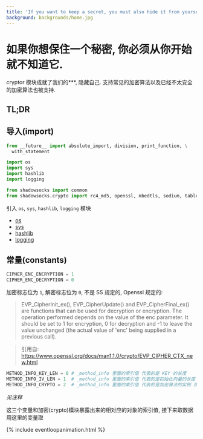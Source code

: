 ```yaml
---
title: 'If you want to keep a secret, you must also hide it from yourself. 👽'
background: backgrounds/home.jpg
---
```


如果你想保住一个秘密, 你必须从你开始就不知道它.
========================================

cryptor 模块成就了我们的\*\*\*, 隐藏自己. 支持常见的加密算法以及已经不太安全的加密算法也被支持.

TL;DR
------

<!-- add TL;DR -->

导入(import)
----

```python
from __future__ import absolute_import, division, print_function, \
  with_statement

import os
import sys
import hashlib
import logging

from shadowsocks import common
from shadowsocks.crypto import rc4_md5, openssl, mbedtls, sodium, table
```

引入 `os`, `sys`, `hashlib`, `logging` 模块

* [os][os-module]
* [sys][sys-module]
* [hashlib][hashlib-module]
* [logging][logging-module]

常量(constants)
--------------

```python
CIPHER_ENC_ENCRYPTION = 1
CIPHER_ENC_DECRYPTION = 0
```

加密标志位为 `1`, 解密标志位为 `0`, 不是 SS 规定的, Openssl 规定的:

>EVP\_CipherInit\_ex(), EVP\_CipherUpdate() and EVP\_CipherFinal\_ex() are functions that can be used for decryption or encryption. The operation performed depends on the value of the enc parameter. It should be set to 1 for encryption, 0 for decryption and -1 to leave the value unchanged (the actual value of 'enc' being supplied in a previous call).

>引用自: <https://www.openssl.org/docs/man1.1.0/crypto/EVP_CIPHER_CTX_new.html>

```python
METHOD_INFO_KEY_LEN = 0 # _method_info 里面的索引值 代表的是 KEY 的长度
METHOD_INFO_IV_LEN = 1  # _method_info 里面的索引值 代表的是初始化向量的长度
METHOD_INFO_CRYPTO = 2  # _method_info 里面的索引值 代表的是加密算法的实例 用来加密
```

*见注释*

这三个变量和加密(crypto)模块暴露出来的相对应的对象的索引值, 接下来取数据用这里的变量取

<!-- TODO: -->
<!-- EVENTLOOPANIMATION
CODECONTENT:
  `
class Cryptor(object):
  def __init__(self, password, method, crypto_path=None):
      """
      Crypto wrapper
      :param password: str cipher password
      :param method: str cipher
      :param crypto_path: dict or none
          {'openssl': path, 'sodium': path, 'mbedtls': path}
      """
      self.password = password
      self.key = None
      self.method = method
      self.iv_sent = False
      self.cipher_iv = b''
      self.decipher = None
      self.decipher_iv = None
      self.crypto_path = crypto_path
      method = method.lower()
      self._method_info = Cryptor.get_method_info(method)
      if self._method_info:
          self.cipher = self.get_cipher(
              password, method, CIPHER_ENC_ENCRYPTION,
              random_string(self._method_info[METHOD_INFO_IV_LEN])
          )
      else:
          logging.error('method %s not supported' % method)
          sys.exit(1)
  `

CODETYPE: `python`

ID: `crypto-class`
-->

{% include eventloopanimation.html %}
<script>
/* 可以调用 babel 插件进行 ES6 => ES5 转换 */
;(function () {
  const test = document.getElementById('test')
  const testEventLoop = new EventLoopAnimation(test)
  testEventLoop
    .state().moveToLine(3).showCodeBar()
    .state().moveToLine(4)
    .state().moveToLine(5)
    .state().moveToLine(6)
    .state().moveToLine(7)
    .state().moveToLine(8)
})()
</script>

[os-module]: <https://docs.python.org/2.7/library/os.html>
[sys-module]: <https://docs.python.org/2.7/library/sys.html>
[hashlib-module]: <https://docs.python.org/2.7/library/hashlib.html>
[logging-module]: <https://docs.python.org/2.7/library/logging.html>
